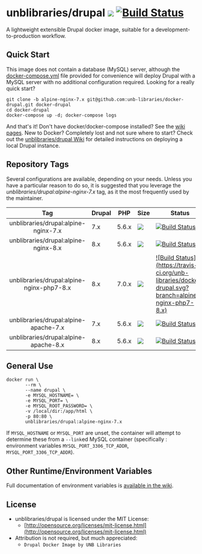 # unblibraries/drupal [![](https://badge.imagelayers.io/unblibraries/drupal:alpine-nginx-7.x.svg)](https://imagelayers.io/?images=unblibraries/drupal:alpine-nginx-7.x 'Get your own badge on imagelayers.io') [![Build Status](https://travis-ci.org/unb-libraries/docker-drupal.svg?branch=alpine-nginx-7.x)](https://travis-ci.org/unb-libraries/docker-drupal)

A lightweight extensible Drupal docker image, suitable for a development-to-production workflow.

## Quick Start
This image does not contain a database (MySQL) server, although the [docker-compose.yml](https://github.com/unb-libraries/docker-drupal/blob/alpine-nginx-7.x/docker-compose.yml) file provided for convenience will deploy Drupal with a MySQL server with no additional configuration required. Looking for a really quick start?

```
git clone -b alpine-nginx-7.x git@github.com:unb-libraries/docker-drupal.git docker-drupal
cd docker-drupal
docker-compose up -d; docker-compose logs
```

And that's it! Don't have docker/docker-compose installed? See the [wiki pages](https://github.com/unb-libraries/docker-drupal/wiki/2.-Setting-Up-Prerequisites). New to Docker? Completely lost and not sure where to start? Check out the [unblibraries/drupal Wiki](https://github.com/unb-libraries/docker-drupal/wiki) for detailed instructions on deploying a local Drupal instance.

## Repository Tags
Several configurations are available, depending on your needs. Unless you have a particular reason to do so, it is suggested that you leverage the _unblibraries/drupal:alpine-nginx-7.x_ tag, as it the most frequently used by the maintainer.

|                    Tag                    | Drupal | PHP   | Size                                                                                                                                                                                               | Status                                                                                                                                                    |
|:-----------------------------------------:|--------|-------|----------------------------------------------------------------------------------------------------------------------------------------------------------------------------------------------------|-----------------------------------------------------------------------------------------------------------------------------------------------------------|
| unblibraries/drupal:alpine-nginx-7.x      |   7.x  | 5.6.x |      [![](https://badge.imagelayers.io/unblibraries/drupal:alpine-nginx-7.x.svg)](https://imagelayers.io/?images=unblibraries/drupal:alpine-nginx-7.x 'Get your own badge on imagelayers.io')      |    [![Build Status](https://travis-ci.org/unb-libraries/docker-drupal.svg?branch=alpine-nginx-7.x)](https://travis-ci.org/unb-libraries/docker-drupal)    |
| unblibraries/drupal:alpine-nginx-8.x      |   8.x  | 5.6.x |      [![](https://badge.imagelayers.io/unblibraries/drupal:alpine-nginx-8.x.svg)](https://imagelayers.io/?images=unblibraries/drupal:alpine-nginx-8.x 'Get your own badge on imagelayers.io')      |    [![Build Status](https://travis-ci.org/unb-libraries/docker-drupal.svg?branch=alpine-nginx-8.x)](https://travis-ci.org/unb-libraries/docker-drupal)    |
| unblibraries/drupal:alpine-nginx-php7-8.x |   8.x  | 7.0.x | [![](https://badge.imagelayers.io/unblibraries/drupal:alpine-nginx-php7-8.x.svg)](https://imagelayers.io/?images=unblibraries/drupal:alpine-nginx-php7-8.x 'Get your own badge on imagelayers.io') | [![Build Status](https://travis-ci.org/unb-libraries/docker-drupal.svg?branch=alpine-nginx-php7- 8.x)](https://travis-ci.org/unb-libraries/docker-drupal) |
| unblibraries/drupal:alpine-apache-7.x     |   7.x  | 5.6.x |     [![](https://badge.imagelayers.io/unblibraries/drupal:alpine-apache-7.x.svg)](https://imagelayers.io/?images=unblibraries/drupal:alpine-apache-7.x 'Get your own badge on imagelayers.io')     |    [![Build Status](https://travis-ci.org/unb-libraries/docker-drupal.svg?branch=alpine-apache-7.x)](https://travis-ci.org/unb-libraries/docker-drupal)   |
| unblibraries/drupal:alpine-apache-8.x     |   8.x  | 5.6.x |     [![](https://badge.imagelayers.io/unblibraries/drupal:alpine-apache-8.x.svg)](https://imagelayers.io/?images=unblibraries/drupal:alpine-apache-8.x 'Get your own badge on imagelayers.io')     |    [![Build Status](https://travis-ci.org/unb-libraries/docker-drupal.svg?branch=alpine-apache-8.x)](https://travis-ci.org/unb-libraries/docker-drupal)   |

## General Use
```
docker run \
       --rm \
       --name drupal \
       -e MYSQL_HOSTNAME= \
       -e MYSQL_PORT= \
       -e MYSQL_ROOT_PASSWORD= \
       -v /local/dir:/app/html \
       -p 80:80 \
       unblibraries/drupal:alpine-nginx-7.x
```

If ```MYSQL_HOSTNAME``` or ```MYSQL_PORT``` are unset, the container will attempt to determine these from a ```--link```ed MySQL container (specifically : environment variables ```MYSQL_PORT_3306_TCP_ADDR```, ```MYSQL_PORT_3306_TCP_ADDR```).

## Other Runtime/Environment Variables
Full documentation of environment variables is [available in the wiki](https://github.com/unb-libraries/docker-drupal/wiki/C.-Environment-Variables).

## License
- unblibraries/drupal is licensed under the MIT License:
  - [http://opensource.org/licenses/mit-license.html](http://opensource.org/licenses/mit-license.html)
- Attribution is not required, but much appreciated:
  - `Drupal Docker Image by UNB Libraries`
